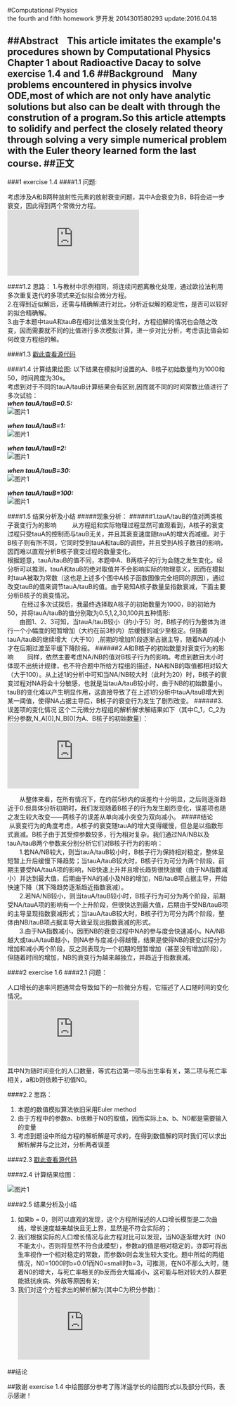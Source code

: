 #Computational Physics<br/>the fourth and fifth homework
   罗开发  2014301580293  update:2016.04.18

##Abstract
 &nbsp; &nbsp;This article imitates the example's procedures shown by Computational Physics Chapter 1 about Radioactive Dacay to solve exercise 1.4 and 1.6
##Background
 &nbsp; &nbsp;Many problems encountered in physics involve ODE,most of which are not only have  analytic solutions but also can be dealt with through the constrution of a program.So this article attempts to solidify and perfect the closely related theory through solving a very simple numerical problem  with the Euler theory learned form the last course.
##正文
-----------------
###1 exercise 1.4
####1.1 问题:

考虑涉及A和B两种放射性元素的放射衰变问题，其中A会衰变为B，B将会进一步衰变，因此得到两个常微分方程。<br/>
  ![方程组](http://latex.codecogs.com/gif.latex?%24%24%20%5Cleft%5C%7B%20%5Cbegin%7Baligned%7D%20%5Cfrac%7BdN_A%7D%7Bdt%7D%20%26%20%3D%20-%20%5Cfrac%7BN_A%7D%7B%5Ctau%20_A%7D%5C%5C%20%5Cfrac%7BdN_B%7D%7Bdt%7D%20%26%20%3D%20%5Cfrac%7BN_A%7D%7B%5Ctau_A%7D-%5Cfrac%7BN_B%7D%7B%5Ctau_B%7D%20%5Cend%7Baligned%7D%20%5Cright.%20%24%24)<br/>

####1.2 思路：
1.与教材中示例相同，将连续问题离散化处理，通过欧拉法利用多次重复迭代的多项式来近似拟合微分方程。<br/>
2.在得到近似解后，还需与精确解进行对比，分析近似解的稳定性，是否可以较好的拟合精确解。<br/>
3.由于本题中tauA和tauB在相对比值发生变化时，方程组解的情况也会随之改变，因而需要就不同的比值进行多次模拟计算，进一步对比分析，考虑该比值会如何改变方程组的解。

####1.3 [戳此查看源代码](https://github.com/luokaifa-whu/computationalphysics_N2014301580293/blob/master/Chapter_1-homework_4/the%20codes%20of%20exercise%201.4)


####1.4 计算结果绘图:
以下结果在模拟时设置的A、B核子初始数量均为1000和50，时间跨度为30s。<br/>
考虑到对于不同的tauA/tauB计算结果会有区别,因而就不同的时间常数比值进行了多次试验：<br/>
***when tauA/tauB=0.5:<br/>***
![图片1](https://raw.githubusercontent.com/luokaifa-whu/computationalphysics_N2014301580293/master/Chapter_1-homework_4/decay%20of%20nuclei_tauA%20tauB%3D0.5.jpg)

***when tauA/tauB=1:<br/>***
![图片1](https://raw.githubusercontent.com/luokaifa-whu/computationalphysics_N2014301580293/master/Chapter_1-homework_4/decay%20of%20nuclei_tauA%20tauB%3D1.jpg)

***when tauA/tauB=2:<br/>***
![图片1](https://raw.githubusercontent.com/luokaifa-whu/computationalphysics_N2014301580293/master/Chapter_1-homework_4/decay%20of%20nuclei_tauA%20tauB%3D2.jpg)

***when tauA/tauB=30:<br/>***
![图片1](https://raw.githubusercontent.com/luokaifa-whu/computationalphysics_N2014301580293/master/Chapter_1-homework_4/decay%20of%20nuclei_tauA%20tauB%3D30.jpg)

***when tauA/tauB=100:<br/>***
![图片1](https://raw.githubusercontent.com/luokaifa-whu/computationalphysics_N2014301580293/master/Chapter_1-homework_4/decay%20of%20nuclei_tauA_tauB%3D100.jpg)

####1.5 结果分析及小结
#####现象分析：
######1.tauA/tauB的值对两类核子衰变行为的影响
 &nbsp;  &nbsp; &nbsp; &nbsp; 从方程组和实际物理过程显然可直观看到，A核子的衰变过程只受tauA的控制而与tauB无关，并且其衰变速度随tauA的增大而减缓。对于B核子则有所不同，它同时受到tauA和tauB的调控，并且受到A核子数目的影响，因而难以直观分析B核子衰变过程的数量变化。<br/>
根据题意，tauA/tauB的值不同，本题中A、B两核子的行为会随之发生变化。经分析可以推测，tauA和tauB的绝对取值并不会影响实际的物理意义，因而在模拟时tauA被取为常数（这也是上述多个图中A核子函数图像完全相同的原因），通过改变tauB的值来调节tauA/tauB的值。由于易知A核子数量呈指数衰减，下面主要分析B核子的衰变情况。<br/>
 &nbsp;  &nbsp; &nbsp; &nbsp; 在经过多次试探后，我最终选择取A核子的初始数量为1000，B的初始为50，并将tauA/tauB的值分别取为0.5,1,2,30,100共五种情形:<br/>
 &nbsp; &nbsp; &nbsp; &nbsp;由图1、2、3可知，当tauA/tauB较小（约小于5）时，B核子的行为整体为进行一个小幅度的短暂增加（大约在前3秒内）后缓慢的减少至稳定。但随着tauA/tauB的继续增大（大于10）,前期的增加阶段逐渐占据主导，随着NA的减小才在后期过渡至平缓下降阶段。
######2.A和B核子的初始数量对衰变行为的影响
 &nbsp;  &nbsp;  &nbsp; &nbsp;同样，依然主要考虑NA/NB的值对B核子行为的影响。考虑到数目太小时体现不出统计规律，也不符合题中所给方程组的描述，NA和NB的取值都相对较大（大于100）。从上述1的分析中可知当NA/NB较大时（此时为20）时，B核子的衰变过程对NA将会十分敏感，也就是当tauA/tauB较小时，由于NB的初始数量小，tauB的变化难以产生明显作用，这直接导致了在上述1的分析中tauA/tauB增大到某一阈值，使得NA占据主导后，B核子的衰变行为发生了剧烈改变。
######3.误差项的变化情况
 这个二元微分方程组的解析解求解结果如下（其中C_1，C_2为积分参数,N_A[0],N_B[0]为A、B核子的初始数量）：<br/>
 ![解析解](http://latex.codecogs.com/gif.latex?%24%24%20%5Cleft%5C%7B%20%5Cbegin%7Baligned%7D%20N_A%20%26%20%3D%20C_1e%5E%7B-%5Cfrac%7Bt%7D%7B%5Ctau%7D%7D%5C%5C%20N_B%20%26%20%3D%20%5Cfrac%7BC_1%7D%7B%5Cfrac%7B1%7D%7B%5Ctau_A%7D&plus;%5Cfrac%7B1%7D%7B%5Ctau_B%7D%7D%20&plus;C_2e%5E%7B%5Cfrac%7Bt%7D%7B%5Ctau%7D%7D%5C%5C%20C_1%26%20%3D%20N_A%5B0%5D%5C%5C%20C_2%26%20%3D%20%5Cfrac%7BN_A%5B0%5D%7D%7B%5Cfrac%7B1%7D%7B%5Ctau_A%7D&plus;%5Cfrac%7B1%7D%7B%5Ctau_B%7D%7D&plus;N_B%5B0%5D%20%5Cend%7Baligned%7D%20%5Cright.%20%24%24)
 
 &nbsp;  &nbsp;  &nbsp; &nbsp;从整体来看，在所有情况下，在约前5秒内的误差均十分明显，之后则逐渐趋近于0.但具体分析初期时，我们发现随着B核子的行为发生剧烈变化，误差项也随之发生较大改变——两核子的误差从单向减小突变为双向减小。
#####结论
 &nbsp;  &nbsp;  &nbsp; &nbsp;从衰变行为的角度考虑，A核子的衰变随tauA的增大变得缓慢，但总是以指数形式衰减。B核子由于其受控参数较多，行为相对复杂。我们通过NA/NB以及tauA/tauB两个参数来分别分析它们对B核子行为的影响：<br/>
 &nbsp; &nbsp; &nbsp; &nbsp;1.若NA/NB较大，则当tauA/tauB较小时，B核子行为保持相对稳定，整体呈短暂上升后缓慢下降趋势；当tauA/tauB较大时，B核子行为可分为两个阶段，前期主要受NA/tauA项的影响，NB快速上升并且增长趋势很快放缓（由于NA指数减小）并达到最大值，后期由于NA的减小及NB的增加，NB/tauB项占据主导，开始快速下降（其下降趋势逐渐趋近指数衰减）。<br/>
 &nbsp; &nbsp; &nbsp; &nbsp;2.若NA/NB较小，则当tauA/tauB较小时，B核子行为可分为两个阶段，前期受NA/tauA项的影响有一个上升阶段，但很快达到最大值，后期由于受NB/tauB项的主导呈现指数衰减形式；当tauA/tauB较大时，B核子行为可分为两个阶段，整体由NB/tauB项占据主导大致呈现出指数衰减的形式。<br/>
 &nbsp; &nbsp; &nbsp; &nbsp;3.由于NA指数减小，因而NB的衰变过程中NA的参与度会快速减小。NA/NB越大或tauA/tauB越小，则NA参与度减小得越慢，结果是使得NB的衰变过程分为增加和减小两个阶段，反之则表现为一个初期的短暂增加（甚至没有增加阶段），但随着时间的增加，NB的衰变行为越来越独立，并趋近于指数衰减。<br/>

####2 exercise 1.6
####2.1 问题：

人口增长的速率问题通常会导致如下的一阶微分方程，它描述了人口随时间的变化情况。<br/>
![增长方程](http://latex.codecogs.com/gif.latex?%5Cfrac%7BdN%7D%7Bdt%7D%3DaN-bN%5E%7B2%7D)<br/>
其中N为随时间变化的人口数量，等式右边第一项与出生率有关，第二项与死亡率相关，a和b则依赖于初值N0。

####2.2 思路：
1. 本题的数值模拟算法依旧采用Euler method
2. 由于方程中的参数a、b依赖于N0的取值，因而实际上a、b、N0都是需要输入的变量
3. 考虑到题设中所给方程的解析解是可求的，在得到数值解的同时我们可以求出解析解并与之比对，分析两者误差

####2.3 [戳此查看源代码](https://github.com/luokaifa-whu/computationalphysics_N2014301580293/blob/master/Chapter_1-homework_4/the%20codes%20of%20exercise%201.6)

####2.4 计算结果绘图：

![图片1](https://raw.githubusercontent.com/luokaifa-whu/computationalphysics_N2014301580293/master/Chapter_1-homework_4/1030.0.png)

####2.5 结果分析及小结
1. 如果b = 0，则可以直观的发现，这个方程所描述的人口增长模型是二次曲线，增长速度越来越快且无上界，显然是不符合实际的；<br/>
2. 我们根据实际的人口增长情况与此方程对比可以发现，当N0逐渐增大时（N0不能太小，否则将显然不符合此模型），参数a的值是相对稳定的，亦即可将出生率视作一个相对稳定的常数，而参数b则会发生较大变化。题中所给的两组情况，N0=1000时b=0.01而N0=small时b=3，可推测，在N0不那么大时，随着N0的增大，与死亡率相关的b反而会大幅减小，这可能与相对较大的人群更能抵抗疾病、外敌等原因有关;<br/>
3. 我们对这个方程求出的解析解为(其中C为积分参数)：<br/>
![解析解](http://latex.codecogs.com/gif.latex?%24%24%20%5Cleft%5C%7B%20%5Cbegin%7Baligned%7D%20N%20%26%20%3D%20%26%20%5Cfrac%7Ba%7D%7Bb%281-Ce%5E%7Bat%7D%29%29%7D%5C%5C%20C%20%26%20%3D%20%26%201-%20%5Cfrac%7Ba%7D%7BbN_0%7D%20%5Cend%7Baligned%7D%20%5Cright.%20%24%24)

##结论


##致谢
exercise 1.4 中绘图部分参考了陈洋遥学长的绘图形式以及部分代码，表示感谢！
